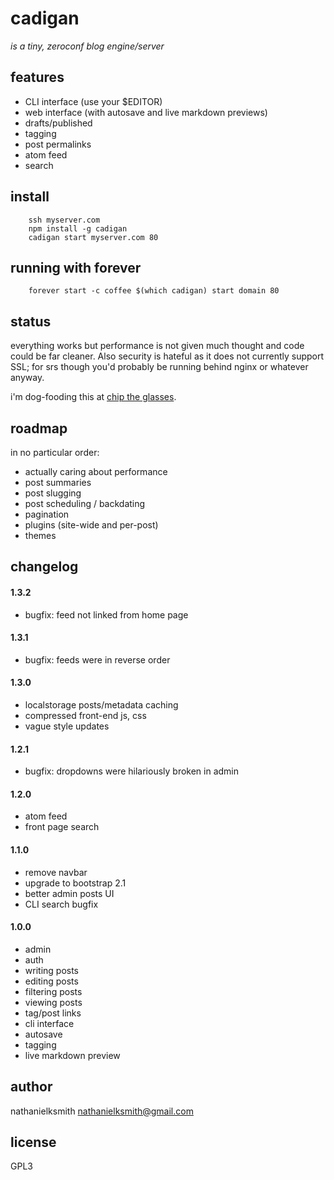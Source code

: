 # cadigan

_is a tiny, zeroconf blog engine/server_

## features

 * CLI interface (use your $EDITOR)
 * web interface (with autosave and live markdown previews)
 * drafts/published
 * tagging
 * post permalinks
 * atom feed
 * search

## install

        ssh myserver.com
        npm install -g cadigan
        cadigan start myserver.com 80

## running with forever

        forever start -c coffee $(which cadigan) start domain 80

## status

everything works but performance is not given much thought and code could be
far cleaner. Also security is hateful as it does not currently support SSL; for
srs though you'd probably be running behind nginx or whatever anyway.

i'm dog-fooding this at [chip the glasses](http://chiptheglasses.com).


## roadmap

in no particular order:

 * actually caring about performance
 * post summaries
 * post slugging
 * post scheduling / backdating
 * pagination
 * plugins (site-wide and per-post)
 * themes

## changelog

#### 1.3.2

 * bugfix: feed not linked from home page

#### 1.3.1

 * bugfix: feeds were in reverse order

#### 1.3.0

 * localstorage posts/metadata caching
 * compressed front-end js, css
 * vague style updates

#### 1.2.1

 * bugfix: dropdowns were hilariously broken in admin

#### 1.2.0

 * atom feed
 * front page search

#### 1.1.0

 * remove navbar
 * upgrade to bootstrap 2.1
 * better admin posts UI
 * CLI search bugfix

#### 1.0.0

 * admin
 * auth
 * writing posts
 * editing posts
 * filtering posts
 * viewing posts
 * tag/post links
 * cli interface
 * autosave
 * tagging
 * live markdown preview

## author

nathanielksmith <nathanielksmith@gmail.com>

## license

GPL3
